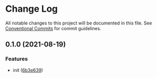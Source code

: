 # Change Log

All notable changes to this project will be documented in this file. See [Conventional Commits](https://conventionalcommits.org) for commit guidelines.

## 0.1.0 (2021-08-19)

### Features

- init ([6b3e639](https://github.com/vip-frondend/koa-api-toolkit/commit/6b3e63969a58fb578e61804f6e97dd93943b5d92))
